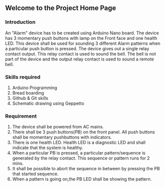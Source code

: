 ## Welcome to the Project Home Page
### Introduction
An "Alarm" device has to be created using Arduino Nano board. The device has 3 momentary push buttons with lamp on the Front face and one health LED. This device shall be used for sounding 3 different Alarm patterns when a particular push button is pressed. The device gives out a single relay contact output. This relay contact is used to sound the bell. The bell is not part of the device and the output relay contact is used to sound a remote bell. 

### Skills required
1. Arduino Programming
2. Bread boarding
3. Github & Git skills
4. Schematic drawing using Geppetto

### Requirement
1. The device shall be powered from AC mains.
2. There shall be 3 push buttons(PB) on the front panel. All push buttons shall be momentary pushbuttons with indicators. 
3. There is one health LED. Health LED is a diagnostic LED and shall indicate that the system is healthy.
4. When a particular PB is pressed, a particular pattern/sequence is generated by the relay contact. This sequence or pattern runs for 2 mins.
5. It shall be possible to abort the sequence in between by pressing the PB that started sequence.
6. When a pattern is going on,the PB LED shall be showing the pattern.





